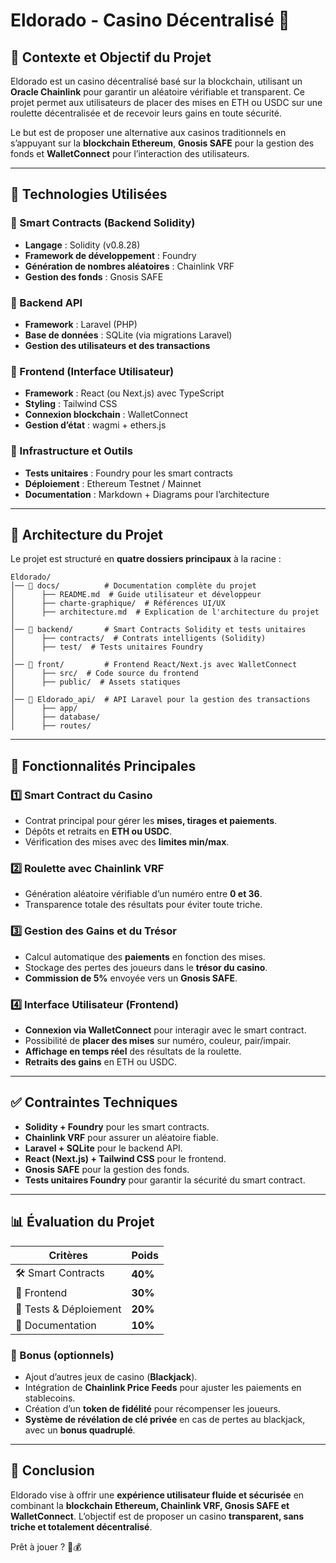 # Eldorado - Casino Décentralisé 🎰

## 📌 Contexte et Objectif du Projet
Eldorado est un casino décentralisé basé sur la blockchain, utilisant un **Oracle Chainlink** pour garantir un aléatoire vérifiable et transparent. Ce projet permet aux utilisateurs de placer des mises en ETH ou USDC sur une roulette décentralisée et de recevoir leurs gains en toute sécurité.

Le but est de proposer une alternative aux casinos traditionnels en s’appuyant sur la **blockchain Ethereum**, **Gnosis SAFE** pour la gestion des fonds et **WalletConnect** pour l’interaction des utilisateurs.

---

## 🚀 Technologies Utilisées

### 🔹 Smart Contracts (Backend Solidity)
- **Langage** : Solidity (v0.8.28)
- **Framework de développement** : Foundry
- **Génération de nombres aléatoires** : Chainlink VRF
- **Gestion des fonds** : Gnosis SAFE

### 🔹 Backend API
- **Framework** : Laravel (PHP)
- **Base de données** : SQLite (via migrations Laravel)
- **Gestion des utilisateurs et des transactions**

### 🔹 Frontend (Interface Utilisateur)
- **Framework** : React (ou Next.js) avec TypeScript
- **Styling** : Tailwind CSS
- **Connexion blockchain** : WalletConnect
- **Gestion d’état** : wagmi + ethers.js

### 🔹 Infrastructure et Outils
- **Tests unitaires** : Foundry pour les smart contracts
- **Déploiement** : Ethereum Testnet / Mainnet
- **Documentation** : Markdown + Diagrams pour l’architecture

---

## 📁 Architecture du Projet
Le projet est structuré en **quatre dossiers principaux** à la racine :

```
Eldorado/
│── 📂 docs/          # Documentation complète du projet
│      ├── README.md  # Guide utilisateur et développeur
│      ├── charte-graphique/  # Références UI/UX
│      ├── architecture.md  # Explication de l'architecture du projet
│
│── 📂 backend/       # Smart Contracts Solidity et tests unitaires
│      ├── contracts/  # Contrats intelligents (Solidity)
│      ├── test/  # Tests unitaires Foundry
│
│── 📂 front/         # Frontend React/Next.js avec WalletConnect
│      ├── src/  # Code source du frontend
│      ├── public/  # Assets statiques
│
│── 📂 Eldorado_api/  # API Laravel pour la gestion des transactions
│      ├── app/
│      ├── database/
│      ├── routes/
```

---

## 🎲 Fonctionnalités Principales

### 1️⃣ Smart Contract du Casino
- Contrat principal pour gérer les **mises, tirages et paiements**.
- Dépôts et retraits en **ETH ou USDC**.
- Vérification des mises avec des **limites min/max**.

### 2️⃣ Roulette avec Chainlink VRF
- Génération aléatoire vérifiable d’un numéro entre **0 et 36**.
- Transparence totale des résultats pour éviter toute triche.

### 3️⃣ Gestion des Gains et du Trésor
- Calcul automatique des **paiements** en fonction des mises.
- Stockage des pertes des joueurs dans le **trésor du casino**.
- **Commission de 5%** envoyée vers un **Gnosis SAFE**.

### 4️⃣ Interface Utilisateur (Frontend)
- **Connexion via WalletConnect** pour interagir avec le smart contract.
- Possibilité de **placer des mises** sur numéro, couleur, pair/impair.
- **Affichage en temps réel** des résultats de la roulette.
- **Retraits des gains** en ETH ou USDC.

---

## ✅ Contraintes Techniques
- **Solidity + Foundry** pour les smart contracts.
- **Chainlink VRF** pour assurer un aléatoire fiable.
- **Laravel + SQLite** pour le backend API.
- **React (Next.js) + Tailwind CSS** pour le frontend.
- **Gnosis SAFE** pour la gestion des fonds.
- **Tests unitaires Foundry** pour garantir la sécurité du smart contract.

---

## 📊 Évaluation du Projet

| Critères             | Poids  |
|----------------------|--------|
| 🛠️ Smart Contracts   | **40%** |
| 🎨 Frontend          | **30%** |
| 🧪 Tests & Déploiement | **20%** |
| 📄 Documentation     | **10%** |

### 🎁 Bonus (optionnels)
- Ajout d’autres jeux de casino (**Blackjack**).
- Intégration de **Chainlink Price Feeds** pour ajuster les paiements en stablecoins.
- Création d’un **token de fidélité** pour récompenser les joueurs.
- **Système de révélation de clé privée** en cas de pertes au blackjack, avec un **bonus quadruplé**.

---

## 🚀 Conclusion
Eldorado vise à offrir une **expérience utilisateur fluide et sécurisée** en combinant la **blockchain Ethereum, Chainlink VRF, Gnosis SAFE et WalletConnect**. L’objectif est de proposer un casino **transparent, sans triche et totalement décentralisé**.

Prêt à jouer ? 🎰💰

